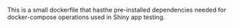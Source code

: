This is a small dockerfile that hasthe pre-installed dependencies needed for docker-compose operations used in Shiny app testing. 
